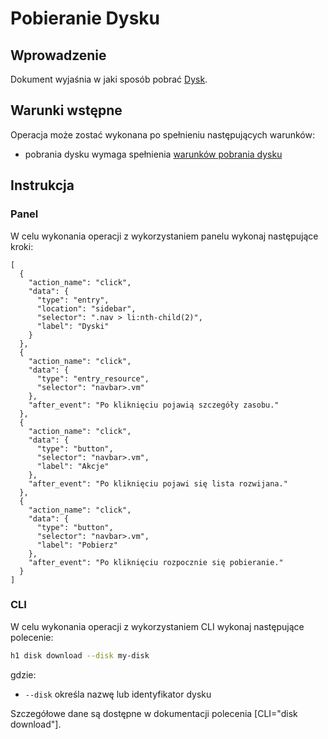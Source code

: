 # Pobieranie Dysku
  
## Wprowadzenie

Dokument wyjaśnia w jaki sposób pobrać [Dysk](/resource/storage/disk.md).

## Warunki wstępne

Operacja może zostać wykonana po spełnieniu następujących warunków:

* pobrania dysku wymaga spełnienia [warunków pobrania dysku](/resource/storage/disk.md#pobranie-dysku)

## Instrukcja

### Panel

W celu wykonania operacji z wykorzystaniem panelu wykonaj następujące kroki:

```guide
[
  {
    "action_name": "click",
    "data": {
      "type": "entry",
      "location": "sidebar",
      "selector": ".nav > li:nth-child(2)",
      "label": "Dyski"
    }
  },
  {
    "action_name": "click",
    "data": {
      "type": "entry_resource",
      "selector": "navbar>.vm"
    },
    "after_event": "Po kliknięciu pojawią szczegóły zasobu."
  },
  {
    "action_name": "click",
    "data": {
      "type": "button",
      "selector": "navbar>.vm",
      "label": "Akcje"
    },
    "after_event": "Po kliknięciu pojawi się lista rozwijana."
  },
  {
    "action_name": "click",
    "data": {
      "type": "button",
      "selector": "navbar>.vm",
      "label": "Pobierz"
    },
    "after_event": "Po kliknięciu rozpocznie się pobieranie."
  }
]
```

### CLI

W celu wykonania operacji z wykorzystaniem CLI wykonaj następujące polecenie:

```bash
h1 disk download --disk my-disk
```
gdzie:

 * ```--disk``` określa nazwę lub identyfikator dysku

Szczegółowe dane są dostępne w dokumentacji polecenia [CLI="disk download"].